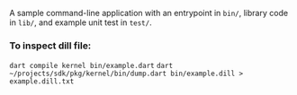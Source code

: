A sample command-line application with an entrypoint in `bin/`, library code
in `lib/`, and example unit test in `test/`.



### To inspect dill file:
`dart compile kernel bin/example.dart`
`dart ~/projects/sdk/pkg/kernel/bin/dump.dart bin/example.dill > example.dill.txt`